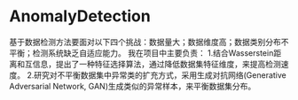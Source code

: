 # AnomalyDetection
基于数据检测方法要面对以下四个挑战：数据量大；数据维度高；数据类别分布不平衡；检测系统缺乏自适应能力。
我在项目中主要负责：
1.结合Wasserstein距离和互信息，提出了一种特征选择算法，通过降低数据集特征维度，来提高检测速度。
2.研究对不平衡数据集中异常类的扩充方式，采用生成对抗网络(Generative Adversarial Network, GAN)生成类似的异常样本，来平衡数据集分布。
